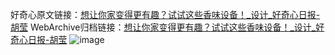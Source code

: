 好奇心原文链接：[想让你家变得更有趣？试试这些香味设备！_设计_好奇心日报-胡莹](https://www.qdaily.com/articles/8945.html)
WebArchive归档链接：[想让你家变得更有趣？试试这些香味设备！_设计_好奇心日报-胡莹](http://web.archive.org/web/20160808084201/http://www.qdaily.com/articles/8945.html)
![image](http://ww3.sinaimg.cn/large/007d5XDply1g3ve13jk9aj30u068r7wh)